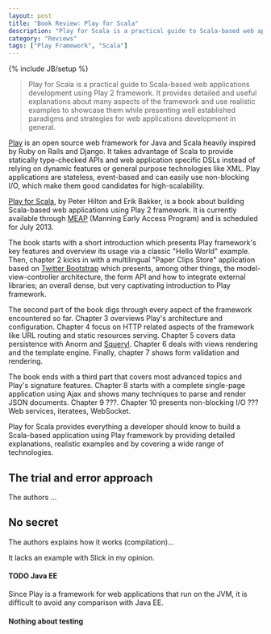 ```yaml
---
layout: post
title: "Book Review: Play for Scala"
description: "Play for Scala is a practical guide to Scala-based web applications development using Play 2 framework."
category: "Reviews"
tags: ["Play Framework", "Scala"]
---
```

{% include JB/setup %}

> Play for Scala is a practical guide to Scala-based web applications development using Play 2 framework. It provides detailed and useful explanations about many aspects of the framework and use realistic examples to showcase them while presenting well established paradigms and strategies for web applications development in general.

[Play][play] is an open source web framework for Java and Scala heavily inspired by Ruby on Rails and Django. It takes advantage of Scala to provide statically type-checked APIs and web application specific DSLs instead of relying on dynamic features or general purpose technologies like XML. Play applications are stateless, event-based and can easily use non-blocking I/O, which make them good candidates for high-scalability.

[Play for Scala][playforscala], by Peter Hilton and Erik Bakker, is a book about building Scala-based web applications using Play 2 framework. It is currently available through [MEAP][meap] (Manning Early Access Program) and is scheduled for July 2013.

The book starts with a short introduction which presents Play framework's key features and overview its usage via a classic "Hello World" example. Then, chapter 2 kicks in with a multilingual "Paper Clips Store" application based on [Twitter Bootstrap][twitterbootstrap] which presents, among other things, the model-view-controller architecture, the form API and how to integrate external libraries; an overall dense, but very captivating introduction to Play framework.

The second part of the book digs through every aspect of the framework encountered so far. Chapter 3 overviews Play's architecture and configuration. Chapter 4 focus on HTTP related aspects of the framework like URL routing and static resources serving. Chapter 5 covers data persistence with Anorm and [Squeryl][squeryl]. Chapter 6 deals with views rendering and the template engine. Finally, chapter 7 shows form validation and rendering.

The book ends with a third part that covers most advanced topics and Play's signature features. Chapter 8 starts with a complete single-page application using Ajax and shows many techniques to parse and render JSON documents. Chapter 9 ???. Chapter 10 presents non-blocking I/O ??? Web services, iteratees, WebSocket.

Play for Scala provides everything a developer should know to build a Scala-based application using Play framework by providing detailed explanations, realistic examples and by covering a wide range of technologies.

## The trial and error approach

The authors ...

## No secret

The authors explains how it works (compilation)...

It lacks an example with Slick in my opinion.

#### TODO Java EE

Since Play is a framework for web applications that run on the JVM, it is difficult to avoid any comparison with Java EE.

#### Nothing about testing

[play]: http://www.playframework.org/
[playforscala]: http://www.manning.com/hilton/
[meap]: http://www.manning.com/about/meap.html
[twitterbootstrap]: http://twitter.github.com/bootstrap/
[squeryl]: http://squeryl.org/

